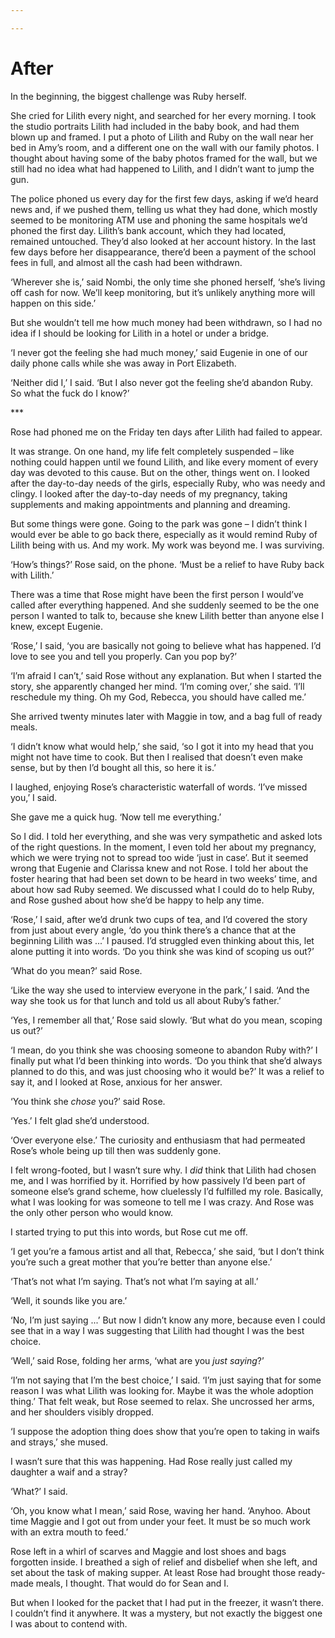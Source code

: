 ```yaml
---

---
```


# After

In the beginning, the biggest challenge was Ruby herself.

She cried for Lilith every night, and searched for her every morning. I took the studio portraits Lilith had included in the baby book, and had them blown up and framed. I put a photo of Lilith and Ruby on the wall near her bed in Amy’s room, and a different one on the wall with our family photos. I thought about having some of the baby photos framed for the wall, but we still had no idea what had happened to Lilith, and I didn’t want to jump the gun.

The police phoned us every day for the first few days, asking if we’d heard news and, if we pushed them, telling us what they had done, which mostly seemed to be monitoring ATM use and phoning the same hospitals we’d phoned the first day. Lilith’s bank account, which they had located, remained untouched. They’d also looked at her account history. In the last few days before her disappearance, there’d been a payment of the school fees in full, and almost all the cash had been withdrawn.

‘Wherever she is,’ said Nombi, the only time she phoned herself, ‘she’s living off cash for now. We’ll keep monitoring, but it’s unlikely anything more will happen on this side.’

But she wouldn’t tell me how much money had been withdrawn, so I had no idea if I should be looking for Lilith in a hotel or under a bridge.

‘I never got the feeling she had much money,’ said Eugenie in one of our daily phone calls while she was away in Port Elizabeth.

‘Neither did I,’ I said. ‘But I also never got the feeling she’d abandon Ruby. So what the fuck do I know?’

\*\*\*

Rose had phoned me on the Friday ten days after Lilith had failed to appear.

It was strange. On one hand, my life felt completely suspended – like nothing could happen until we found Lilith, and like every moment of every day was devoted to this cause. But on the other, things went on. I looked after the day-to-day needs of the girls, especially Ruby, who was needy and clingy. I looked after the day-to-day needs of my pregnancy, taking supplements and making appointments and planning and dreaming.

But some things were gone. Going to the park was gone – I didn’t think I would ever be able to go back there, especially as it would remind Ruby of Lilith being with us. And my work. My work was beyond me. I was surviving.

‘How’s things?’ Rose said, on the phone. ‘Must be a relief to have Ruby back with Lilith.’

There was a time that Rose might have been the first person I would’ve called after everything happened. And she suddenly seemed to be the one person I wanted to talk to, because she knew Lilith better than anyone else I knew, except Eugenie.

‘Rose,’ I said, ‘you are basically not going to believe what has happened. I’d love to see you and tell you properly. Can you pop by?’

‘I’m afraid I can’t,’ said Rose without any explanation. But when I started the story, she apparently changed her mind. ‘I’m coming over,’ she said. ‘I’ll reschedule my thing. Oh my God, Rebecca, you should have called me.’

She arrived twenty minutes later with Maggie in tow, and a bag full of ready meals.

‘I didn’t know what would help,’ she said, ‘so I got it into my head that you might not have time to cook. But then I realised that doesn’t even make sense, but by then I’d bought all this, so here it is.’

I laughed, enjoying Rose’s characteristic waterfall of words. ‘I’ve missed you,’ I said.

She gave me a quick hug. ‘Now tell me everything.’

So I did. I told her everything, and she was very sympathetic and asked lots of the right questions. In the moment, I even told her about my pregnancy, which we were trying not to spread too wide ‘just in case’. But it seemed wrong that Eugenie and Clarissa knew and not Rose. I told her about the foster hearing that had been set down to be heard in two weeks’ time, and about how sad Ruby seemed. We discussed what I could do to help Ruby, and Rose gushed about how she’d be happy to help any time.

‘Rose,’ I said, after we’d drunk two cups of tea, and I’d covered the story from just about every angle, ‘do you think there’s a chance that at the beginning Lilith was ...’ I paused. I’d struggled even thinking about this, let alone putting it into words. ‘Do you think she was kind of scoping us out?’

‘What do you mean?’ said Rose.

‘Like the way she used to interview everyone in the park,’ I said. ‘And the way she took us for that lunch and told us all about Ruby’s father.’

‘Yes, I remember all that,’ Rose said slowly. ‘But what do you mean, scoping us out?’

‘I mean, do you think she was choosing someone to abandon Ruby with?’ I finally put what I’d been thinking into words. ‘Do you think that she’d always planned to do this, and was just choosing who it would be?’ It was a relief to say it, and I looked at Rose, anxious for her answer.

‘You think she *chose* you?’ said Rose.

‘Yes.’ I felt glad she’d understood.

‘Over everyone else.’ The curiosity and enthusiasm that had permeated Rose’s whole being up till then was suddenly gone.

I felt wrong-footed, but I wasn’t sure why. I *did* think that Lilith had chosen me, and I was horrified by it. Horrified by how passively I’d been part of someone else’s grand scheme, how cluelessly I’d fulfilled my role. Basically, what I was looking for was someone to tell me I was crazy. And Rose was the only other person who would know.

I started trying to put this into words, but Rose cut me off.

‘I get you’re a famous artist and all that, Rebecca,’ she said, ‘but I don’t think you’re such a great mother that you’re better than anyone else.’

‘That’s not what I’m saying. That’s not what I’m saying at all.’

‘Well, it sounds like you are.’

‘No, I’m just saying ...’ But now I didn’t know any more, because even I could see that in a way I was suggesting that Lilith had thought I was the best choice.

‘Well,’ said Rose, folding her arms, ‘what are you *just saying*?’

‘I’m not saying that I’m the best choice,’ I said. ‘I’m just saying that for some reason I was what Lilith was looking for. Maybe it was the whole adoption thing.’ That felt weak, but Rose seemed to relax. She uncrossed her arms, and her shoulders visibly dropped.

‘I suppose the adoption thing does show that you’re open to taking in waifs and strays,’ she mused.

I wasn’t sure that this was happening. Had Rose really just called my daughter a waif and a stray?

‘What?’ I said.

‘Oh, you know what I mean,’ said Rose, waving her hand. ‘Anyhoo. About time Maggie and I got out from under your feet. It must be so much work with an extra mouth to feed.’

Rose left in a whirl of scarves and Maggie and lost shoes and bags forgotten inside. I breathed a sigh of relief and disbelief when she left, and set about the task of making supper. At least Rose had brought those ready-made meals, I thought. That would do for Sean and I.

But when I looked for the packet that I had put in the freezer, it wasn’t there. I couldn’t find it anywhere. It was a mystery, but not exactly the biggest one I was about to contend with.

